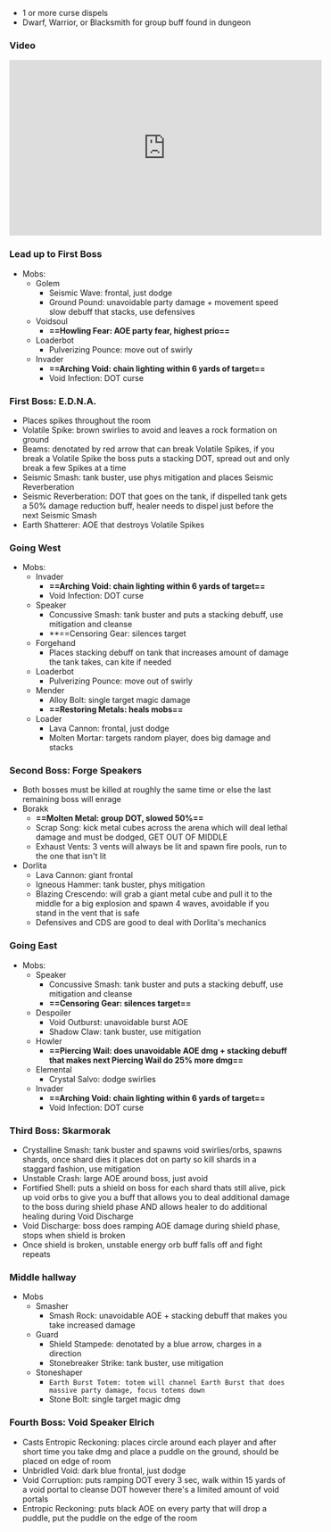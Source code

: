 
- 1 or more curse dispels
- Dwarf, Warrior, or Blacksmith for group buff found in dungeon
### Video
<iframe width="560" height="315" src="https://www.youtube.com/embed/2E01CFf2hag?si=IKAJdYBMUYMT0Boq" title="YouTube video player" frameborder="0" allow="accelerometer; autoplay; clipboard-write; encrypted-media; gyroscope; picture-in-picture; web-share" referrerpolicy="strict-origin-when-cross-origin" allowfullscreen></iframe>

### Lead up to First Boss
- Mobs:
	- Golem
		- Seismic Wave: frontal, just dodge
		- Ground Pound: unavoidable party damage + movement speed slow debuff that stacks, use defensives
	- Voidsoul
		- **==Howling Fear: AOE party fear, highest prio==**
	- Loaderbot
		- Pulverizing Pounce: move out of swirly
	- Invader
		- **==Arching Void: chain lighting within 6 yards of target==** 
		- Void Infection: DOT curse
### First Boss: E.D.N.A.
- Places spikes throughout the room
- Volatile Spike: brown swirlies to avoid and leaves a rock formation on ground
- Beams: denotated by red arrow that can break Volatile Spikes, if you break a Volatile Spike the boss puts a stacking DOT, spread out and only break a few Spikes at a time
- Seismic Smash: tank buster, use phys mitigation and places Seismic Reverberation 
- Seismic Reverberation: DOT that goes on the tank, if dispelled tank gets a 50% damage reduction buff, healer needs to dispel just before the next Seismic Smash
- Earth Shatterer: AOE that destroys Volatile Spikes
### Going West
- Mobs:
	- Invader
		- **==Arching Void: chain lighting within 6 yards of target==** 
		- Void Infection: DOT curse
	- Speaker
		- Concussive Smash: tank buster and puts a stacking debuff, use mitigation and cleanse
		- **==Censoring Gear: silences target
	- Forgehand
		- Places stacking debuff on tank that increases amount of damage the tank takes, can kite if needed
	- Loaderbot
		- Pulverizing Pounce: move out of swirly
	- Mender
		- Alloy Bolt: single target magic damage
		- **==Restoring Metals: heals mobs==**
	- Loader
		- Lava Cannon: frontal, just dodge
		- Molten Mortar: targets random player, does big damage and stacks
### Second Boss: Forge Speakers
- Both bosses must be killed at roughly the same time or else the last remaining boss will enrage
- Borakk
	- **==Molten Metal: group DOT, slowed 50%==**
	- Scrap Song: kick metal cubes across the arena which will deal lethal damage and must be dodged, GET OUT OF MIDDLE
	- Exhaust Vents: 3 vents will always be lit and spawn fire pools, run to the one that isn't lit
- Dorlita 
	- Lava Cannon: giant frontal
	- Igneous Hammer: tank buster, phys mitigation
	- Blazing Crescendo: will grab a giant metal cube and pull it to the middle for a big explosion and spawn 4 waves, avoidable if you stand in the vent that is safe
	- Defensives and CDS are good to deal with Dorlita's mechanics
### Going East
- Mobs: 
	- Speaker
		- Concussive Smash: tank buster and puts a stacking debuff, use mitigation and cleanse
		- **==Censoring Gear: silences target==**
	- Despoiler
		- Void Outburst: unavoidable burst AOE
		- Shadow Claw: tank buster, use mitigation
	- Howler
		- **==Piercing Wail: does unavoidable AOE dmg + stacking debuff that makes next Piercing Wail do 25% more dmg==**
	- Elemental
		- Crystal Salvo: dodge swirlies
	- Invader
		- **==Arching Void: chain lighting within 6 yards of target==** 
		- Void Infection: DOT curse
### Third Boss: Skarmorak
- Crystalline Smash: tank buster and spawns void swirlies/orbs, spawns shards, once shard dies it places dot on party so kill shards in a staggard fashion, use mitigation
- Unstable Crash: large AOE around boss, just avoid
- Fortified Shell: puts a shield on boss for each shard thats still alive, pick up void orbs to give you a buff that allows you to deal additional damage to the boss during shield phase AND allows healer to do additional healing during Void Discharge
- Void Discharge: boss does ramping AOE damage during shield phase, stops when shield is broken
- Once shield is broken, unstable energy orb buff falls off and fight repeats
### Middle hallway
- Mobs
	- Smasher
		- Smash Rock: unavoidable AOE + stacking debuff that makes you take increased damage
	- Guard
		- Shield Stampede: denotated by a blue arrow, charges in a direction
		- Stonebreaker Strike: tank buster, use mitigation
	- Stoneshaper
		- `Earth Burst Totem: totem will channel Earth Burst that does massive party damage, focus totems down`
		- Stone Bolt: single target magic dmg
### Fourth Boss: Void Speaker Elrich
- Casts Entropic Reckoning: places circle around each player and after short time you take dmg and place a puddle on the ground, should be placed on edge of room
- Unbridled Void: dark blue frontal, just dodge
- Void Corruption: puts ramping DOT every 3 sec, walk within 15 yards of a void portal to cleanse DOT however there's a limited amount of void portals
- Entropic Reckoning: puts black AOE on every party that will drop a puddle, put the puddle on the edge of the room
